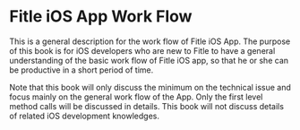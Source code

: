 # Fitle iOS App Work Flow

This is a general description for the work flow of Fitle iOS App. The purpose of this book is for iOS developers who are new to Fitle to have a general understanding of the basic work flow of Fitle iOS app, so that he or she can be productive in a short period of time.

Note that this book will only discuss the minimum on the technical issue and focus mainly on the general work flow of the App. Only the first level method calls will be discussed in details. This book will not discuss details of related iOS development knowledges.

